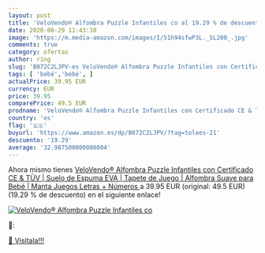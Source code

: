 ```yaml
---
layout: post
title: 'VeloVendo® Alfombra Puzzle Infantiles co al 19.29 % de descuento'
date: 2020-08-29 11:43:10
image: 'https://m.media-amazon.com/images/I/51h94sfwP3L._SL200_.jpg'
comments: true
category: ofertas
author: ring
slug: 'B072C2LJPV-es VeloVendo® Alfombra Puzzle Infantiles con Certificado CE &...'
tags: [ 'bebé','bebé', ]
actualPrice: 39.95 EUR
currency: EUR
price: 39.95
comparePrice: 49.5 EUR
prodname: 'VeloVendo® Alfombra Puzzle Infantiles con Certificado CE & TÜV | Suelo de Espuma EVA | Tapete de Juego | Alfombra Suave para Bebé | Manta Juegos  Letras + Números '
country: 'es'
flag: '🇪🇸'
buyurl: 'https://www.amazon.es/dp/B072C2LJPV/?tag=tolees-21'
descuento: '19.29'
average: '32.987500000000004'
---
```


Ahora mismo tienes [VeloVendo® Alfombra Puzzle Infantiles con Certificado CE & TÜV | Suelo de Espuma EVA | Tapete de Juego | Alfombra Suave para Bebé | Manta Juegos  Letras + Números ](https://www.amazon.es/dp/B072C2LJPV/?tag=tolees-21) a 39.95 EUR (original: 49.5 EUR) (19.29 %  de descuento) en el siguiente enlace!

[![VeloVendo® Alfombra Puzzle Infantiles co](https://m.media-amazon.com/images/I/51h94sfwP3L._SL200_.jpg)](https://www.amazon.es/dp/B072C2LJPV/?tag=tolees-21)

🔎:


[🛒 Visítala!!!](https://www.amazon.es/dp/B072C2LJPV/?tag=tolees-21)
